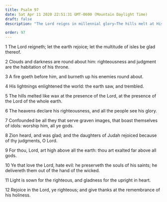 ```yaml
---
title: Psalm 97
date: Sat Apr 11 2020 22:51:31 GMT-0600 (Mountain Daylight Time)
draft: false
description: "The Lord reigns in millennial glory—The hills melt at His presence—Those who love the Lord hate evil."

order: 97
---
```

    
1 The Lord reigneth; let the earth rejoice; let the multitude of isles be glad thereof.

2 Clouds and darkness are round about him: righteousness and judgment are the habitation of his throne.

3 A fire goeth before him, and burneth up his enemies round about.

4 His lightnings enlightened the world: the earth saw, and trembled.

5 The hills melted like wax at the presence of the Lord, at the presence of the Lord of the whole earth.

6 The heavens declare his righteousness, and all the people see his glory.

7 Confounded be all they that serve graven images, that boast themselves of idols: worship him, all ye gods.

8 Zion heard, and was glad; and the daughters of Judah rejoiced because of thy judgments, O Lord.

9 For thou, Lord, art high above all the earth: thou art exalted far above all gods.

10 Ye that love the Lord, hate evil: he preserveth the souls of his saints; he delivereth them out of the hand of the wicked.

11 Light is sown for the righteous, and gladness for the upright in heart.

12 Rejoice in the Lord, ye righteous; and give thanks at the remembrance of his holiness.
